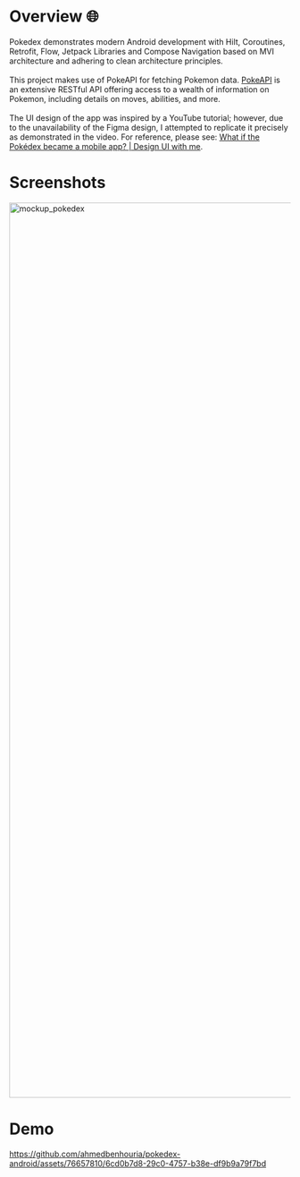 # Overview 🌐
Pokedex demonstrates modern Android development with Hilt, Coroutines, Retrofit, Flow, Jetpack Libraries and Compose Navigation based on MVI architecture and adhering to clean architecture principles.<br><br>
This project makes use of PokeAPI for fetching Pokemon data. [PokeAPI](https://pokeapi.co) is an extensive RESTful API offering access to a wealth of information on Pokemon, including details on moves, abilities, and more.<br><br>
The UI design of the app was inspired by a YouTube tutorial; however, due to the unavailability of the Figma design, I attempted to replicate it precisely as demonstrated in the video. For reference, please see: [What if the Pokédex became a mobile app? | Design UI with me](https://www.youtube.com/watch?v=Kjun9QBr82Y).
# Screenshots
<img width="1600" alt="mockup_pokedex" src="https://github.com/ahmedbenhouria/pokedex-android/assets/76657810/75addae1-896c-46f6-994e-881399cf2bf2"><br>
# Demo
https://github.com/ahmedbenhouria/pokedex-android/assets/76657810/6cd0b7d8-29c0-4757-b38e-df9b9a79f7bd



